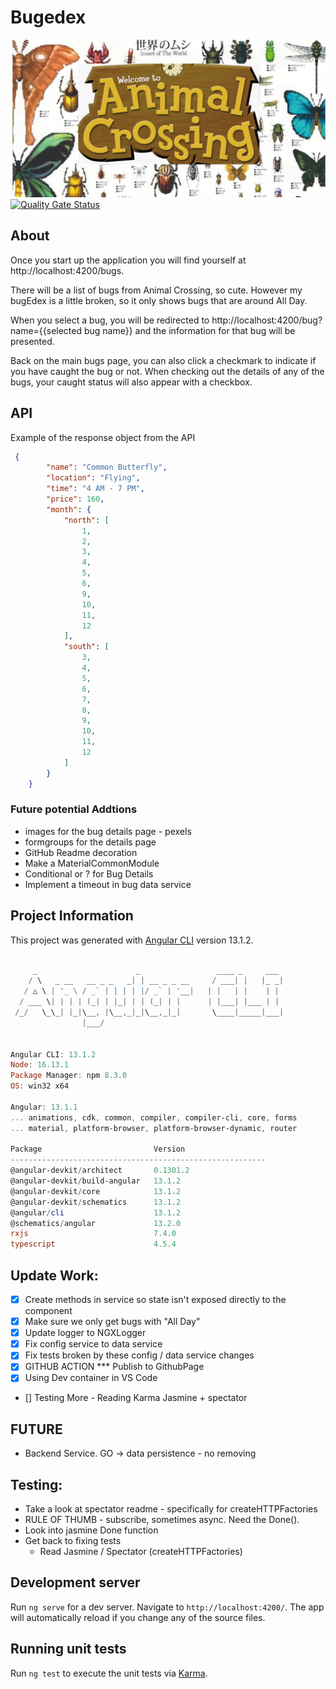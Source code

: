 # Bugedex

![Animal Crossing Title image](src/assets/images/bugReadmeimage.jpg)
[![Quality Gate Status](https://sonarcloud.io/api/project_badges/measure?project=JohnnyGitH_BugEDex&metric=alert_status)](https://sonarcloud.io/summary/new_code?id=JohnnyGitH_BugEDex)


## About

Once you start up the application you will find yourself at http://localhost:4200/bugs.

There will be a list of bugs from Animal Crossing, so cute. However my bugEdex is a little broken, so it only shows bugs that are around All Day.

When you select a bug, you will be redirected to http://localhost:4200/bug?name={{selected bug name}} and the information for that bug will be presented.

Back on the main bugs page, you can also click a checkmark to indicate if you have caught the bug or not. When checking out the details of any of the bugs, your caught status will also appear with a checkbox.

## API

Example of the response object from the API

```json
 {
        "name": "Common Butterfly",
        "location": "Flying",
        "time": "4 AM - 7 PM",
        "price": 160,
        "month": {
            "north": [
                1,
                2,
                3,
                4,
                5,
                6,
                9,
                10,
                11,
                12
            ],
            "south": [
                3,
                4,
                5,
                6,
                7,
                8,
                9,
                10,
                11,
                12
            ]
        }
    }
```


### Future potential Addtions

- images for the bug details page - pexels
- formgroups for the details page
- GitHub Readme decoration
- Make a MaterialCommonModule
- Conditional or ? for Bug Details
- Implement a timeout in bug data service


## Project Information

This project was generated with [Angular CLI](https://github.com/angular/angular-cli) version 13.1.2.


``` powershell

     _                      _                 ____ _     ___
    / \   _ __   __ _ _   _| | __ _ _ __     / ___| |   |_ _|
   / △ \ | '_ \ / _` | | | | |/ _` | '__|   | |   | |    | |
  / ___ \| | | | (_| | |_| | | (_| | |      | |___| |___ | |
 /_/   \_\_| |_|\__, |\__,_|_|\__,_|_|       \____|_____|___|
                |___/
    

Angular CLI: 13.1.2
Node: 16.13.1
Package Manager: npm 8.3.0
OS: win32 x64

Angular: 13.1.1
... animations, cdk, common, compiler, compiler-cli, core, forms
... material, platform-browser, platform-browser-dynamic, router

Package                         Version
---------------------------------------------------------
@angular-devkit/architect       0.1301.2
@angular-devkit/build-angular   13.1.2
@angular-devkit/core            13.1.2
@angular-devkit/schematics      13.1.2
@angular/cli                    13.1.2
@schematics/angular             13.2.0
rxjs                            7.4.0
typescript                      4.5.4

```

## Update Work:
- [x] Create methods in service so state isn't exposed directly to the component
- [x] Make sure we only get bugs with "All Day"
- [x] Update logger to NGXLogger
- [x] Fix config service to data service
- [x] Fix tests broken by these config / data service changes
- [x] GITHUB ACTION *** Publish to GithubPage
- [X] Using Dev container in VS Code
- [] Testing More - Reading Karma Jasmine + spectator

## FUTURE
- Backend Service. GO -> data persistence - no removing


## Testing:
- Take a look at spectator readme - specifically for createHTTPFactories
- RULE OF THUMB - subscribe, sometimes async. Need the Done().
- Look into jasmine Done function
- Get back to fixing tests
    - Read Jasmine / Spectator (createHTTPFactories)
    



## Development server

Run `ng serve` for a dev server. Navigate to `http://localhost:4200/`. The app will automatically reload if you change any of the source files.

## Running unit tests

Run `ng test` to execute the unit tests via [Karma](https://karma-runner.github.io).



